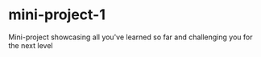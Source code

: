 mini-project-1
==============

Mini-project showcasing all you've learned so far and challenging you for the next level
